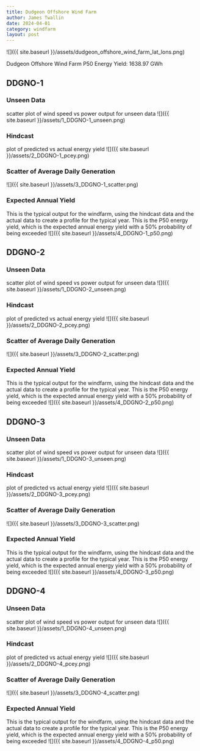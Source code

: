 ```yaml
---
title: Dudgeon Offshore Wind Farm
author: James Twallin
date: 2024-04-01
category: windfarm
layout: post
---
```

![]({{ site.baseurl }}/assets/dudgeon_offshore_wind_farm_lat_lons.png)

Dudgeon Offshore Wind Farm P50 Energy Yield: 1638.97 GWh

DDGNO-1
-------------
### Unseen Data 
scatter plot of wind speed vs power output for unseen data
![]({{ site.baseurl }}/assets/1_DDGNO-1_unseen.png)
### Hindcast 
plot of predicted vs actual energy yield
![]({{ site.baseurl }}/assets/2_DDGNO-1_pcey.png)
### Scatter of Average Daily Generation 

![]({{ site.baseurl }}/assets/3_DDGNO-1_scatter.png)
### Expected Annual Yield 
This is the typical output for the windfarm, using the hindcast data and the actual data to create a profile for the typical year. This is the P50 energy yield, which is the expected annual energy yield with a 50% probability of being exceeded
![]({{ site.baseurl }}/assets/4_DDGNO-1_p50.png)

DDGNO-2
-------------
### Unseen Data 
scatter plot of wind speed vs power output for unseen data
![]({{ site.baseurl }}/assets/1_DDGNO-2_unseen.png)
### Hindcast 
plot of predicted vs actual energy yield
![]({{ site.baseurl }}/assets/2_DDGNO-2_pcey.png)
### Scatter of Average Daily Generation 

![]({{ site.baseurl }}/assets/3_DDGNO-2_scatter.png)
### Expected Annual Yield 
This is the typical output for the windfarm, using the hindcast data and the actual data to create a profile for the typical year. This is the P50 energy yield, which is the expected annual energy yield with a 50% probability of being exceeded
![]({{ site.baseurl }}/assets/4_DDGNO-2_p50.png)

DDGNO-3
-------------
### Unseen Data 
scatter plot of wind speed vs power output for unseen data
![]({{ site.baseurl }}/assets/1_DDGNO-3_unseen.png)
### Hindcast 
plot of predicted vs actual energy yield
![]({{ site.baseurl }}/assets/2_DDGNO-3_pcey.png)
### Scatter of Average Daily Generation 

![]({{ site.baseurl }}/assets/3_DDGNO-3_scatter.png)
### Expected Annual Yield 
This is the typical output for the windfarm, using the hindcast data and the actual data to create a profile for the typical year. This is the P50 energy yield, which is the expected annual energy yield with a 50% probability of being exceeded
![]({{ site.baseurl }}/assets/4_DDGNO-3_p50.png)

DDGNO-4
-------------
### Unseen Data 
scatter plot of wind speed vs power output for unseen data
![]({{ site.baseurl }}/assets/1_DDGNO-4_unseen.png)
### Hindcast 
plot of predicted vs actual energy yield
![]({{ site.baseurl }}/assets/2_DDGNO-4_pcey.png)
### Scatter of Average Daily Generation 

![]({{ site.baseurl }}/assets/3_DDGNO-4_scatter.png)
### Expected Annual Yield 
This is the typical output for the windfarm, using the hindcast data and the actual data to create a profile for the typical year. This is the P50 energy yield, which is the expected annual energy yield with a 50% probability of being exceeded
![]({{ site.baseurl }}/assets/4_DDGNO-4_p50.png)

